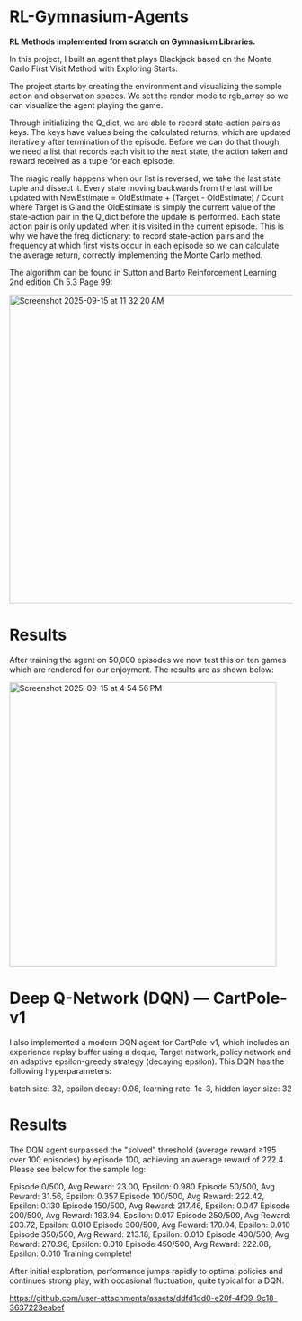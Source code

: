# RL-Gymnasium-Agents
**RL Methods implemented from scratch on Gymnasium Libraries.**

In this project, I built an agent that plays Blackjack based on the Monte Carlo First Visit Method with Exploring Starts.

The project starts by creating the environment and visualizing the sample action and observation spaces. We set the render mode to rgb_array so we can visualize the agent playing the game.

Through initializing the Q_dict, we are able to record state-action pairs as keys. The keys have values being the calculated returns, which are updated iteratively after termination of the episode. Before we can do that though, we need a list that records each visit to the next state, the action taken and reward received as a tuple for each episode. 

The magic really happens when our list is reversed, we take the last state tuple and dissect it. Every state moving backwards from the last will be updated with NewEstimate = OldEstimate + (Target - OldEstimate) / Count where Target is G and the OldEstimate is simply the current value of the state-action pair in the Q_dict before the update is performed. Each state action pair is only updated when it is visited in the current episode. This is why we have the freq dictionary: to record state-action pairs and the frequency at which first visits occur in each episode so we can calculate the average return, correctly implementing the Monte Carlo method.

The algorithm can be found in Sutton and Barto Reinforcement Learning 2nd edition Ch 5.3 Page 99: 

<img width="1049" height="548" alt="Screenshot 2025-09-15 at 11 32 20 AM" src="https://github.com/user-attachments/assets/d8c2d299-2f1b-4a44-a0e6-b80a00a24dfa" />

# Results

After training the agent on 50,000 episodes we now test this on ten games which are rendered for our enjoyment. The results are as shown below: 


<img width="475" height="505" alt="Screenshot 2025-09-15 at 4 54 56 PM" src="https://github.com/user-attachments/assets/4995b975-3282-4f69-9eaa-3d7832ece8f1" />


# **Deep Q-Network (DQN) — CartPole-v1**

I also implemented a modern DQN agent for CartPole-v1, which includes an experience replay buffer using a deque, Target network, policy network and an adaptive epsilon-greedy strategy (decaying epsilon). This DQN has the following hyperparameters:

batch size: 32, epsilon decay: 0.98, learning rate: 1e-3, hidden layer size: 32

# Results

The DQN agent surpassed the "solved" threshold (average reward ≥195 over 100 episodes) by episode 100, achieving an average reward of 222.4. Please see below for the sample log:

Episode 0/500, Avg Reward: 23.00, Epsilon: 0.980
Episode 50/500, Avg Reward: 31.56, Epsilon: 0.357
Episode 100/500, Avg Reward: 222.42, Epsilon: 0.130
Episode 150/500, Avg Reward: 217.46, Epsilon: 0.047
Episode 200/500, Avg Reward: 193.94, Epsilon: 0.017
Episode 250/500, Avg Reward: 203.72, Epsilon: 0.010
Episode 300/500, Avg Reward: 170.04, Epsilon: 0.010
Episode 350/500, Avg Reward: 213.18, Epsilon: 0.010
Episode 400/500, Avg Reward: 270.96, Epsilon: 0.010
Episode 450/500, Avg Reward: 222.08, Epsilon: 0.010
Training complete!

After initial exploration, performance jumps rapidly to optimal policies and continues strong play, with occasional fluctuation, quite typical for a DQN.


https://github.com/user-attachments/assets/ddfd1dd0-e20f-4f09-9c18-3637223eabef



